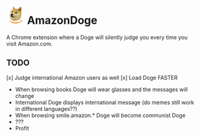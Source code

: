 # ![image info](./images/icon48.png) AmazonDoge
A Chrome extension where a Doge will silently judge you every time you visit Amazon.com.

## TODO
[x] Judge international Amazon users as well
[x] Load Doge FASTER
* When browsing books Doge will wear glasses and the messages will change
* International Doge displays international message (do memes still work in different languages??)
* When browsing smile.amazon.* Doge will become communist Doge
* ???
* Profit

